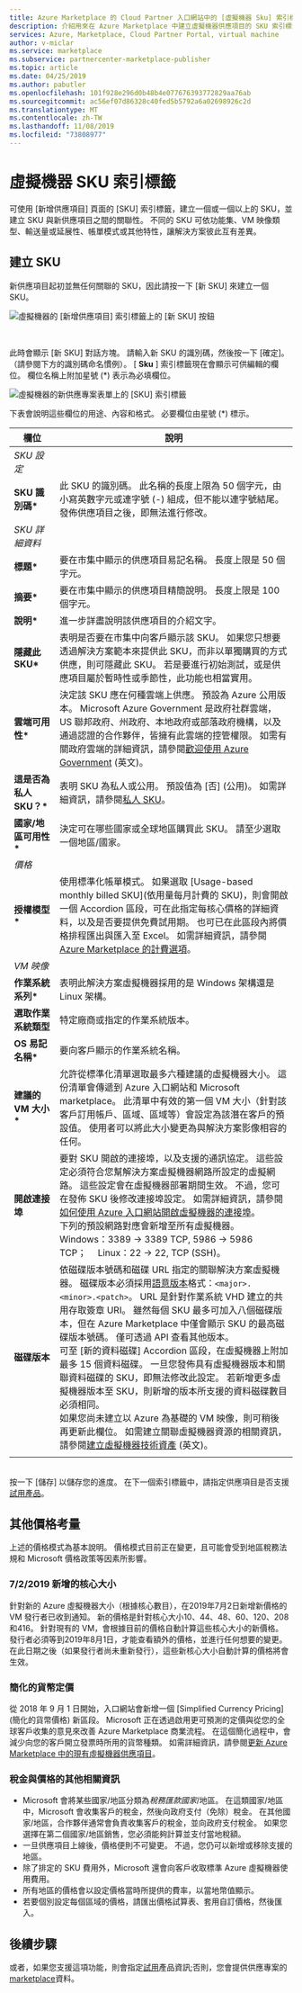 ```yaml
---
title: Azure Marketplace 的 Cloud Partner 入口網站中的 [虛擬機器 Sku] 索引標籤
description: 介紹用來在 Azure Marketplace 中建立虛擬機器供應項目的 SKU 索引標籤。
services: Azure, Marketplace, Cloud Partner Portal, virtual machine
author: v-miclar
ms.service: marketplace
ms.subservice: partnercenter-marketplace-publisher
ms.topic: article
ms.date: 04/25/2019
ms.author: pabutler
ms.openlocfilehash: 101f928e296d0b48b4e077676393772829aa76ab
ms.sourcegitcommit: ac56ef07d86328c40fed5b5792a6a02698926c2d
ms.translationtype: MT
ms.contentlocale: zh-TW
ms.lasthandoff: 11/08/2019
ms.locfileid: "73808977"
---
```

# <a name="virtual-machine-skus-tab"></a>虛擬機器 SKU 索引標籤

可使用 [新增供應項目] 頁面的 [SKU] 索引標籤，建立一個或一個以上的 SKU，並建立 SKU 與新供應項目之間的關聯性。  不同的 SKU 可依功能集、VM 映像類型、輸送量或延展性、帳單模式或其他特性，讓解決方案彼此互有差異。


## <a name="create-a-sku"></a>建立 SKU

新供應項目起初並無任何關聯的 SKU，因此請按一下 [新 SKU] 來建立一個 SKU。

![虛擬機器的 [新增供應項目] 索引標籤上的 [新 SKU] 按鈕](./media/publishvm_005.png)

<br/>

此時會顯示 [新 SKU] 對話方塊。  請輸入新 SKU 的識別碼，然後按一下 [確定]。 （請參閱下方的識別碼命名慣例）。 [ **Sku** ] 索引標籤現在會顯示可供編輯的欄位。    欄位名稱上附加星號 (*) 表示為必填欄位。

<!-- TD: This tab has been updated, now has "Old Pricing" and "Simplified Currency Pricing" sections"! -->

![虛擬機器的新供應專案表單上的 [SKU] 索引標籤](./media/publishvm_006.png)

下表會說明這些欄位的用途、內容和格式。  必要欄位由星號 (*) 標示。

<!-- TD: I took a new screenshot, and the fields differ somewhat from description in the VM Pub Guide.  Needs review. -->

|  **欄位**       |     **說明**                                                          |
|  ---------       |     ---------------                                                          |
|  *SKU 設定*   |    |
| **SKU 識別碼\***       | 此 SKU 的識別碼。  此名稱的長度上限為 50 個字元，由小寫英數字元或連字號 (-) 組成，但不能以連字號結尾。  發佈供應項目之後，即無法進行修改。  |
|  *SKU 詳細資料*   |  |
| **標題\***        | 要在市集中顯示的供應項目易記名稱。 長度上限是 50 個字元。 |
| **摘要\***      | 要在市集中顯示的供應項目精簡說明。 長度上限是 100 個字元。 |
| **說明\***  | 進一步詳盡說明該供應項目的介紹文字。  <!-- TD: max len/guidance? 3k characters -->  |
| **隱藏此 SKU\*** | 表明是否要在市集中向客戶顯示該 SKU。  如果您只想要透過解決方案範本來提供此 SKU，而非以單獨購買的方式供應，則可隱藏此 SKU。  若是要進行初始測試，或是供應項目屬於暫時性或季節性，此功能也相當實用。 |
| **雲端可用性\*** | 決定該 SKU 應在何種雲端上供應。  預設為 Azure 公用版本。  Microsoft Azure Government 是政府社群雲端，US 聯邦政府、州政府、本地政府或部落政府機構，以及通過認證的合作夥伴，皆擁有此雲端的控管權限。  如需有關政府雲端的詳細資訊，請參閱[歡迎使用 Azure Government](https://docs.microsoft.com/azure/azure-government/documentation-government-welcome) (英文)。 |
| **這是否為私人 SKU？\*** | 表明 SKU 為私人或公用。 預設值為 [否] (公用)。  如需詳細資訊，請參閱[私人 SKU](../../cloud-partner-portal-orig/cloud-partner-portal-azure-private-skus.md)。 |
| **國家/地區可用性\*** | 決定可在哪些國家或全球地區購買此 SKU。 請至少選取一個地區/國家。 <!-- TD: Is this parameter an AMP visibility control or a contractual one, or both? --> |  
|  *價格*   |  |
| **授權模型\***| 使用標準化帳單模式。  如果選取 [Usage-based monthly billed SKU]\(依用量每月計費的 SKU\)，則會開啟一個 Accordion 區段，可在此指定每核心價格的詳細資料，以及是否要提供免費試用期。  也可已在此區段內將價格排程匯出與匯入至 Excel。 如需詳細資訊，請參閱 [Azure Marketplace 的計費選項](../../billing-options-azure-marketplace.md)。 | 
|  *VM 映像*   |  |
| **作業系統系列\*** | 表明此解決方案虛擬機器採用的是 Windows 架構還是 Linux 架構。 |
| **選取作業系統類型** | 特定廠商或指定的作業系統版本。 |
| **OS 易記名稱\*** | 要向客戶顯示的作業系統名稱。  |
| **建議的 VM 大小\*** | 允許從標準化清單選取最多六種建議的虛擬機器大小。  這份清單會傳遞到 Azure 入口網站和 Microsoft marketplace。  此清單中有效的第一個 VM 大小（針對該客戶訂用帳戶、區域、區域等）會設定為該潛在客戶的預設值。  使用者可以將此大小變更為與解決方案影像相容的任何。 | 
| **開啟連接埠**| 要對 SKU 開啟的連接埠，以及支援的通訊協定。  這些設定必須符合您幫解決方案虛擬機器網路所設定的虛擬網路。 這些設定會在虛擬機器部署期間生效。 不過，您可在發佈 SKU 後修改連接埠設定。 如需詳細資訊，請參閱[如何使用 Azure 入口網站開啟虛擬機器的連接埠](https://docs.microsoft.com/azure/virtual-machines/windows/nsg-quickstart-portal)。 <br/>下列的預設網路對應會新增至所有虛擬機器。 &emsp; Windows：3389 -> 3389 TCP, 5986 -> 5986 TCP；&emsp; Linux：22 -> 22, TCP (SSH)。 |
| **磁碟版本**  | 依磁碟版本號碼和磁碟 URL 指定的關聯解決方案虛擬機器。 磁碟版本必須採用[語意版本](https://semver.org/)格式：`<major>.<minor>.<patch>`。  URL 是針對作業系統 VHD 建立的共用存取簽章 URI。  雖然每個 SKU 最多可加入八個磁碟版本，但在 Azure Marketplace 中僅會顯示 SKU 的最高磁碟版本號碼。 僅可透過 API 查看其他版本。  <!--TD: Add more specific link to API --> <br/> 可至 [新的資料磁碟] Accordion 區段，在虛擬機器上附加最多 15 個資料磁碟。  一旦您發佈具有虛擬機器版本和關聯資料磁碟的 SKU，即無法修改此設定。  若新增更多虛擬機器版本至 SKU，則新增的版本所支援的資料磁碟數目必須相同。 <br/> 如果您尚未建立以 Azure 為基礎的 VM 映像，則可稍後再更新此欄位。  如需建立關聯虛擬機器資源的相關資訊，請參閱[建立虛擬機器技術資產](./cpp-create-technical-assets.md) (英文)。  
|  |  |

<!-- TD: The CPP UX warning msg indicates that underscores are also supported in these SKU IDs. I suspect this might be true for other identifiers. --> 

<br/> 按一下 [儲存] 以儲存您的進度。 在下一個索引標籤中，請指定供應項目是否支援[試用產品](./cpp-test-drive-tab.md)。


## <a name="additional-pricing-considerations"></a>其他價格考量

上述的價格模式為基本說明。  價格模式目前正在變更，且可能會受到地區稅務法規和 Microsoft 價格政策等因素所影響。 

### <a name="new-core-sizes-added-on-722019"></a>7/2/2019 新增的核心大小

針對新的 Azure 虛擬機器大小（根據核心數目），在2019年7月2日新增新價格的 VM 發行者已收到通知。  新的價格是針對核心大小10、44、48、60、120、208和416。  針對現有的 VM，會根據目前的價格自動計算這些核心大小的新價格。  發行者必須等到2019年8月1日，才能查看額外的價格，並進行任何想要的變更。  在此日期之後（如果發行者尚未重新發行），這些新核心大小自動計算的價格將會生效。


### <a name="simplified-currency-pricing"></a>簡化的貨幣定價

從 2018 年 9 月 1 日開始，入口網站會新增一個 [Simplified Currency Pricing]\(簡化的貨幣價格\) 新區段。 Microsoft 正在透過啟用更可預測的定價與從您的全球客戶收集的意見來改善 Azure Marketplace 商業流程。 在這個簡化過程中，會減少向您的客戶開立發票時所用的貨幣種類。  如需詳細資訊，請參閱[更新 Azure Marketplace 中的現有虛擬機器供應項目](./cpp-update-existing-offer.md)。


### <a name="additional-information-on-taxes-and-prices"></a>稅金與價格的其他相關資訊

* Microsoft 會將某些國家/地區分類為*稅務匯款國家*/地區。  在這類國家/地區中，Microsoft 會收集客戶的稅金，然後向政府支付（免除）稅金。  在其他國家/地區，合作夥伴通常會負責收集客戶的稅金，並向政府支付稅金。 如果您選擇在第二個國家/地區銷售，您必須能夠計算並支付當地稅額。  <!-- TD: Find a good reference on taxing policies. The best I found was in the UWP section: https://docs.microsoft.com/windows/uwp/publish/tax-details-for-paid-apps -->
* 一旦供應項目上線後，價格便則不可變更。 不過，您仍可以新增或移除支援的地區。 
* 除了排定的 SKU 費用外，Microsoft 還會向客戶收取標準 Azure 虛擬機器使用費用。
* 所有地區的價格會以設定價格當時所提供的費率，以當地幣值顯示。  <!-- TD: Meaning? - Offer created, published, other? -->
* 若要個別設定每個區域的價格，請匯出價格試算表、套用自訂價格，然後匯入。 


## <a name="next-steps"></a>後續步驟

或者，如果您支援這項功能，則會指定[試用](./cpp-test-drive-tab.md)產品資訊;否則，您會提供供應專案的[marketplace](./cpp-marketplace-tab.md)資料。
